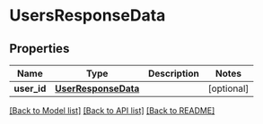# UsersResponseData

## Properties
Name | Type | Description | Notes
------------ | ------------- | ------------- | -------------
**user_id** | [**UserResponseData**](UserResponseData.md) |  | [optional] 

[[Back to Model list]](../README.md#documentation-for-models) [[Back to API list]](../README.md#documentation-for-api-endpoints) [[Back to README]](../README.md)

